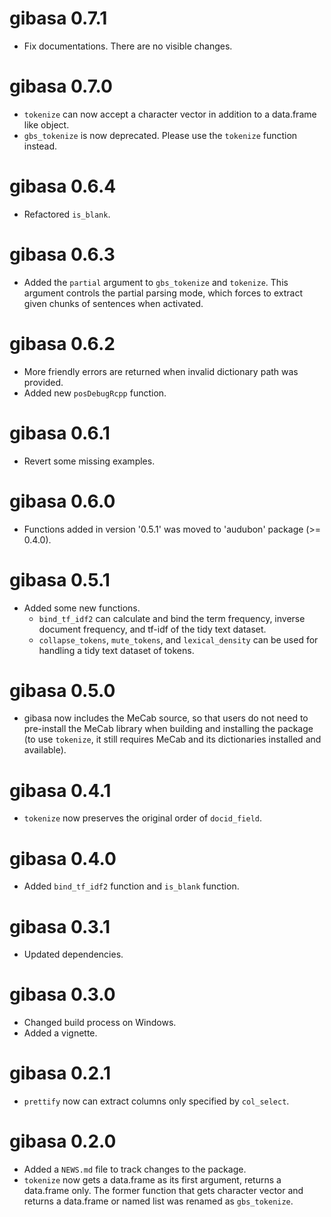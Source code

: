 # gibasa 0.7.1

* Fix documentations. There are no visible changes.

# gibasa 0.7.0

* `tokenize` can now accept a character vector in addition to a data.frame like object.
* `gbs_tokenize` is now deprecated. Please use the `tokenize` function instead.

# gibasa 0.6.4

* Refactored `is_blank`.

# gibasa 0.6.3

* Added the `partial` argument to `gbs_tokenize` and `tokenize`. This argument controls the partial parsing mode, which forces to extract given chunks of sentences when activated.

# gibasa 0.6.2

* More friendly errors are returned when invalid dictionary path was provided.
* Added new `posDebugRcpp` function.

# gibasa 0.6.1

* Revert some missing examples.

# gibasa 0.6.0

* Functions added in version '0.5.1' was moved to 'audubon' package (>= 0.4.0).

# gibasa 0.5.1

* Added some new functions.
  * `bind_tf_idf2` can calculate and bind the term frequency, inverse document frequency, and tf-idf of the tidy text dataset.
  * `collapse_tokens`, `mute_tokens`, and `lexical_density` can be used for handling a tidy text dataset of tokens.

# gibasa 0.5.0

* gibasa now includes the MeCab source, so that users do not need to pre-install the MeCab library when building and installing the package (to use `tokenize`, it still requires MeCab and its dictionaries installed and available).

# gibasa 0.4.1

* `tokenize` now preserves the original order of `docid_field`.

# gibasa 0.4.0

* Added `bind_tf_idf2` function and `is_blank` function.

# gibasa 0.3.1

* Updated dependencies.

# gibasa 0.3.0

* Changed build process on Windows.
* Added a vignette.

# gibasa 0.2.1

* `prettify` now can extract columns only specified by `col_select`.

# gibasa 0.2.0

* Added a `NEWS.md` file to track changes to the package.
* `tokenize` now gets a data.frame as its first argument, returns a data.frame only. The former function that gets character vector and returns a data.frame or named list was renamed as `gbs_tokenize`.
